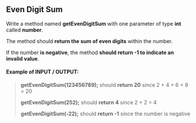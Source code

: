 ## Even Digit Sum

Write a method named **getEvenDigitSum** with one parameter of type **int** called **number**.

The method should **return the sum of even digits** within the number.

If the number **is negative**, the method **should return -1 to indicate an invalid value**.

#### Example of INPUT / OUTPUT:
> **getEvenDigitSum(123456789);** should **return 20** since 2 + 4 + 6 + 8 = 20
> 
> **getEvenDigitSum(252);** should **return 4** since 2 + 2 = 4
> 
> **getEvenDigitSum(-22);** should **return -1** since the number is negative